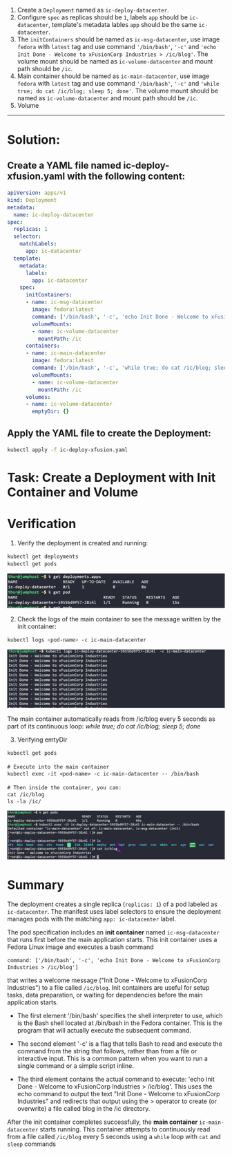 1. Create a `Deployment` named as `ic-deploy-datacenter`.
2. Configure `spec` as replicas should be `1`, labels `app` should be `ic-datacenter`, template's metadata lables `app` should be the same `ic-datacenter`.
3. The `initContainers` should be named as `ic-msg-datacenter`, use image `fedora` with `latest` tag and use command `'/bin/bash'`, `'-c'` and `'echo Init Done - Welcome to xFusionCorp Industries > /ic/blog'`. The volume mount should be named as `ic-volume-datacenter` and mount path should be `/ic`.
4. Main container should be named as `ic-main-datacenter`, use image `fedora` with `latest` tag and use command `'/bin/bash'`, `'-c'` and `'while true; do cat /ic/blog; sleep 5; done'`. The volume mount should be named as `ic-volume-datacenter` and mount path should be `/ic`.
5. Volume

---

# Solution:
## Create a YAML file named ic-deploy-xfusion.yaml with the following content:

```yaml
apiVersion: apps/v1
kind: Deployment
metadata:
  name: ic-deploy-datacenter
spec:
  replicas: 1
  selector:
    matchLabels:
      app: ic-datacenter
  template:
    metadata:
      labels:
        app: ic-datacenter
    spec:
      initContainers:
      - name: ic-msg-datacenter
        image: fedora:latest
        command: ['/bin/bash', '-c', 'echo Init Done - Welcome to xFusionCorp Industries > /ic/blog']
        volumeMounts:
        - name: ic-volume-datacenter
          mountPath: /ic
      containers:
      - name: ic-main-datacenter
        image: fedora:latest
        command: ['/bin/bash', '-c', 'while true; do cat /ic/blog; sleep 5; done']
        volumeMounts:
        - name: ic-volume-datacenter
          mountPath: /ic
      volumes:
      - name: ic-volume-datacenter
        emptyDir: {}
```
## Apply the YAML file to create the Deployment:
```bash
kubectl apply -f ic-deploy-xfusion.yaml
```
# Task: Create a Deployment with Init Container and Volume

# Verification
1. Verify the deployment is created and running:
```bash
kubectl get deployments
kubectl get pods
```
![alt text](image-1.png)

2. Check the logs of the main container to see the message written by the init container:
```bash
kubectl logs <pod-name> -c ic-main-datacenter
```
![alt text](image-2.png)

The main container automatically reads from /ic/blog every 5 seconds as part of its continuous loop:
*while true; do cat /ic/blog; sleep 5; done*

3. Verifying emtyDir

```
kubectl get pods

# Execute into the main container
kubectl exec -it <pod-name> -c ic-main-datacenter -- /bin/bash

# Then inside the container, you can:
cat /ic/blog
ls -la /ic/
```


![alt text](image.png)

# Summary

The deployment creates a single replica (`replicas: 1`) of a pod labeled as `ic-datacenter`. The manifest uses label selectors to ensure the deployment manages pods with the matching `app: ic-datacenter` label.

The pod specification includes an **init container** named `ic-msg-datacenter` that runs first before the main application starts. This init container uses a Fedora Linux image and executes a bash command

```
command: ['/bin/bash', '-c', 'echo Init Done - Welcome to xFusionCorp Industries > /ic/blog']
```


that writes a welcome message ("Init Done - Welcome to xFusionCorp Industries") to a file called `/ic/blog`. Init containers are useful for setup tasks, data preparation, or waiting for dependencies before the main application starts.

- The first element '/bin/bash' specifies the shell interpreter to use, which is the Bash shell located at /bin/bash in the Fedora container. This is the program that will actually execute the subsequent command.

- The second element '-c' is a flag that tells Bash to read and execute the command from the string that follows, rather than from a file or interactive input. This is a common pattern when you want to run a single command or a simple script inline.

- The third element contains the actual command to execute: 'echo Init Done - Welcome to xFusionCorp Industries > /ic/blog'. This uses the echo command to output the text "Init Done - Welcome to xFusionCorp Industries" and redirects that output using the > operator to create (or overwrite) a file called blog in the /ic directory.

After the init container completes successfully, the **main container** `ic-main-datacenter` starts running. This container attempts to continuously read from a file called `/ic/blog` every 5 seconds using a `while` loop with `cat` and `sleep` commands